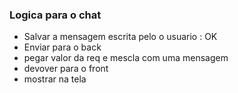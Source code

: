 ### Logica para o chat

- Salvar a mensagem escrita pelo o usuario : OK
- Enviar para o back
- pegar  valor da req e mescla com uma mensagem
- devover para o front
- mostrar na tela